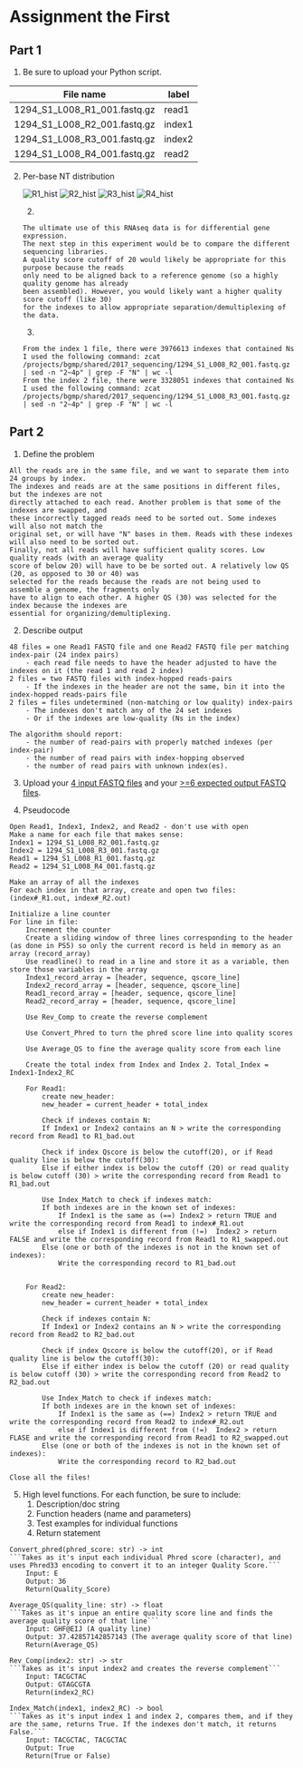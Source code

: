 
# Assignment the First

## Part 1
1. Be sure to upload your Python script.

| File name | label |
|---|---|
| 1294_S1_L008_R1_001.fastq.gz | read1 |
| 1294_S1_L008_R2_001.fastq.gz | index1 |
| 1294_S1_L008_R3_001.fastq.gz | index2 |
| 1294_S1_L008_R4_001.fastq.gz | read2 |

2. Per-base NT distribution

    ![R1_hist](https://user-images.githubusercontent.com/59736592/127711365-796136e5-c10b-4298-951f-9298529eff93.png)
    ![R2_hist](https://user-images.githubusercontent.com/59736592/127711377-535b73f4-59e8-423a-aef2-41257f09ff81.png)
    ![R3_hist](https://user-images.githubusercontent.com/59736592/127711380-34f867e3-c856-437d-81c8-4259d1b243ed.png)
    ![R4_hist](https://user-images.githubusercontent.com/59736592/127711385-995d4874-3c2e-41ac-8b71-57f9c1bc7d73.png)

    2. 
    ```
    The ultimate use of this RNAseq data is for differential gene expression. 
    The next step in this experiment would be to compare the different sequencing libraries. 
    A quality score cutoff of 20 would likely be appropriate for this purpose because the reads 
    only need to be aligned back to a reference genome (so a highly quality genome has already 
    been assembled). However, you would likely want a higher quality score cutoff (like 30) 
    for the indexes to allow appropriate separation/demultiplexing of the data.
    ```
    3. 
    ```
    From the index 1 file, there were 3976613 indexes that contained Ns
    I used the following command: zcat /projects/bgmp/shared/2017_sequencing/1294_S1_L008_R2_001.fastq.gz | sed -n "2~4p" | grep -F "N" | wc -l
    From the index 2 file, there were 3328051 indexes that contained Ns
    I used the following command: zcat /projects/bgmp/shared/2017_sequencing/1294_S1_L008_R3_001.fastq.gz | sed -n "2~4p" | grep -F "N" | wc -l
    ```
    
## Part 2
1. Define the problem
```
All the reads are in the same file, and we want to separate them into 24 groups by index. 
The indexes and reads are at the same positions in different files, but the indexes are not 
directly attached to each read. Another problem is that some of the indexes are swapped, and 
these incorrectly tagged reads need to be sorted out. Some indexes will also not match the 
original set, or will have "N" bases in them. Reads with these indexes will also need to be sorted out. 
Finally, not all reads will have sufficient quality scores. Low quality reads (with an average quality 
score of below 20) will have to be be sorted out. A relatively low QS (20, as opposed to 30 or 40) was
selected for the reads because the reads are not being used to assemble a genome, the fragments only 
have to align to each other. A higher QS (30) was selected for the index because the indexes are 
essential for organizing/demultiplexing.
```


2. Describe output
```
48 files = one Read1 FASTQ file and one Read2 FASTQ file per matching index-pair (24 index pairs)
    - each read file needs to have the header adjusted to have the indexes on it (the read 1 and read 2 index)
2 files = two FASTQ files with index-hopped reads-pairs
    - If the indexes in the header are not the same, bin it into the index-hopped reads-pairs file
2 files = files undetermined (non-matching or low quality) index-pairs
    - The indexes don't match any of the 24 set indexes
    - Or if the indexes are low-quality (Ns in the index)
    
The algorithm should report:
    - the number of read-pairs with properly matched indexes (per index-pair) 
    - the number of read pairs with index-hopping observed 
    - the number of read pairs with unknown index(es). 
 ```

3. Upload your [4 input FASTQ files](../TEST-input_FASTQ) and your [>=6 expected output FASTQ files](../TEST-output_FASTQ).

      
4. Pseudocode
```
Open Read1, Index1, Index2, and Read2 - don't use with open
Make a name for each file that makes sense:
Index1 = 1294_S1_L008_R2_001.fastq.gz
Index2 = 1294_S1_L008_R3_001.fastq.gz 
Read1 = 1294_S1_L008_R1_001.fastq.gz
Read2 = 1294_S1_L008_R4_001.fastq.gz

Make an array of all the indexes
For each index in that array, create and open two files: (index#_R1.out, index#_R2.out)

Initialize a line counter
For line in file:
    Increment the counter
    Create a sliding window of three lines corresponding to the header (as done in PS5) so only the current record is held in memory as an array (record_array)
    Use readline() to read in a line and store it as a variable, then store those variables in the array
    Index1_record_array = [header, sequence, qscore_line]
    Index2_record_array = [header, sequence, qscore_line]
    Read1_record_array = [header, sequence, qscore_line]
    Read2_record_array = [header, sequence, qscore_line]

    Use Rev_Comp to create the reverse complement

    Use Convert_Phred to turn the phred score line into quality scores

    Use Average_QS to fine the average quality score from each line

    Create the total index from Index and Index 2. Total_Index = Index1-Index2_RC

    For Read1: 
        create new_header:
        new_header = current_header + total_index 

        Check if indexes contain N:
        If Index1 or Index2 contains an N > write the corresponding record from Read1 to R1_bad.out

        Check if index Qscore is below the cutoff(20), or if Read quality line is below the cutoff(30):
        Else if either index is below the cutoff (20) or read quality is below cutoff (30) > write the corresponding record from Read1 to R1_bad.out

        Use Index_Match to check if indexes match:
        If both indexes are in the known set of indexes: 
            If Index1 is the same as (==) Index2 > return TRUE and write the corresponding record from Read1 to index#_R1.out
            else if Index1 is different from (!=)  Index2 > return FALSE and write the corresponding record from Read1 to R1_swapped.out
        Else (one or both of the indexes is not in the known set of indexes):
            Write the corresponding record to R1_bad.out


    For Read2:
        create new_header:
        new_header = current_header + total_index 

        Check if indexes contain N:
        If Index1 or Index2 contains an N > write the corresponding record from Read2 to R2_bad.out

        Check if index Qscore is below the cutoff(20), or if Read quality line is below the cutoff(30):
        Else if either index is below the cutoff (20) or read quality is below cutoff (30) > write the corresponding record from Read2 to R2_bad.out

        Use Index_Match to check if indexes match:
        If both indexes are in the known set of indexes: 
            If Index1 is the same as (==) Index2 > return TRUE and write the corresponding record from Read2 to index#_R2.out
            else if Index1 is different from (!=)  Index2 > return FLASE and write the corresponding record from Read1 to R2_swapped.out
        Else (one or both of the indexes is not in the known set of indexes):
            Write the corresponding record to R2_bad.out

Close all the files!
```
5. High level functions. For each function, be sure to include:
    1. Description/doc string
    2. Function headers (name and parameters)
    3. Test examples for individual functions
    4. Return statement
```
Convert_phred(phred_score: str) -> int
```Takes as it's input each individual Phred score (character), and uses Phred33 encoding to convert it to an integer Quality Score.```
    Input: E
    Output: 36
    Return(Quality_Score)
```    
```
Average_QS(quality_line: str) -> float
```Takes as it's inpue an entire quality score line and finds the average quality score of that line```
    Input: GHF@EIJ (A quality line)
    Output: 37.42857142857143 (The average quality score of that line)
    Return(Average_QS)
```
```
Rev_Comp(index2: str) -> str
```Takes as it's input index2 and creates the reverse complement```
    Input: TACGCTAC
    Output: GTAGCGTA
    Return(index2_RC)
```
```
Index_Match(index1, index2_RC) -> bool
```Takes as it's input index 1 and index 2, compares them, and if they are the same, returns True. If the indexes don't match, it returns False.```
    Input: TACGCTAC, TACGCTAC
    Output: True
    Return(True or False)
```
